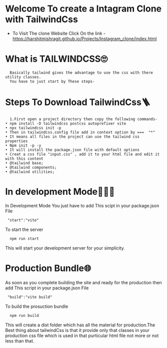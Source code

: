 # Welcome To create a Intagram Clone with TailwindCss
* To Visit The clone Website Click On the link -
https://harshitmishragit.github.io/Projects/Instagram_clone/index.html

# What is TAILWINDCSS🙄
      Basically tailwind gives the advantage to use the css with there utility classes.
      You have to just start by These steps-
# Steps To Download TailwindCss🪜

      1.First open a project directory then copy the following commands-
	• npm install -D tailwindcss postcss autoprefixer vite 
	• npx tailwindcss init -p
	• Then in tailwindcss.config file add in context option by ===  "*"
	• It means all files in the project can use the tailwind css properties
	• Npm init -p -y 
	• It will install the package.json file with default options
	• Creat a css file "input.css" , add it to your html file and edit it with this content
	• @tailwind base;
	• @tailwind components;
	• @tailwind utilities;
  # In development Mode👨🏻‍💻
   In Development Mode You just have to add This scipt in your package.json File
                              
     "start":"vite"
    
   To start the server
         
      npm run start
   This will start your development server for your simplicity.
   
   # Production Bundle🌐
   
   As soon as you complete building the site and ready for the production then add This script in your package.json File
   
     "build":"vite build"
      
   To build the prosuction bundle
   
      npm run build
    
   This will create a dist folder which has all the material for production.The Best thing about tailwindCss is that it provide only that classes in your
   production css file which is used in that purticular html file not more or not less than that.
      



      
